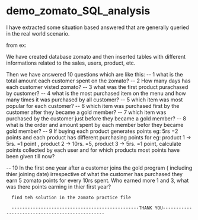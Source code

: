 # demo_zomato_SQL_analysis

I have extracted some situation based answered that are generally queried in the real world scenario.

from ex:

We have created database zomato and then inserted tables with different informations related to the sales, users, product, etc.

Then we have answered 10 questions which are like this:
-- 1 what is the total amount each customer spent on the zomato?
-- 2 How many days has each customer visted zomato?
-- 3 what was the first product purachased by customer?
-- 4 what is the most purchased item on the menu and how many times it was purchased by all customer?
-- 5 which item was most popular for each customer?
-- 6 which item was purchased first by the customer after they became a gold member?
-- 7 which item was purchased by the customer just before they became a gold member?
-- 8 what is the order and amount spent by each member befor they became gold member?
-- 9 If buying each product generates points eg: 5rs =2 points and each product has different purchasing points 
     for eg: product 1 -> 5rs. =1 point , product 2 -> 10rs. =5, product 3 -> 5rs. =1 point,
     calculate points collected by each user and for which products most points have been given till now?
     
-- 10 In the first one year after a customer  joins the gold program ( including thier joining date) irrespective 
      of what the customer has purchased they earn 5 zomato points for every 10rs spent. Who earned more 1 and 3,
      what was there points earning in thier first year?
      
      find teh solution in the zomato practice file
      
      ------------------------------------------------THANK YOU------------------------------------------------

